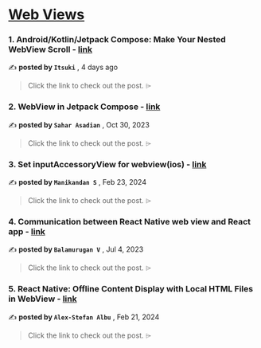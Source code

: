 
<h1><a href=https://medium.com/tag/webview/recommended target="_blank" rel="noopener noreferrer">Web Views</a></h1>
<h3>1. Android/Kotlin/Jetpack Compose: Make Your Nested WebView Scroll - <a href=https://medium.com/@2018.itsuki/android-kotlin-jetpack-compose-make-your-nested-webview-scroll-cbf023e821a1?source=tag_recommended_feed---------0-84----------webview----------17d1fb18_5008_43b3_ad69_f3727e970c3e------- target="_blank" rel="noopener noreferrer">link</a></h3>

✍️ **posted by `Itsuki`** <date> , 4 days ago</date>

<blockquote>Click the link to check out the post. ⌲</blockquote>

<h3>2. WebView in Jetpack Compose - <a href=https://medium.com/@sahar.asadian90/webview-in-jetpack-compose-71f237873c2e?source=tag_recommended_feed---------1-85----------webview----------17d1fb18_5008_43b3_ad69_f3727e970c3e------- target="_blank" rel="noopener noreferrer">link</a></h3>

✍️ **posted by `Sahar Asadian`** <date> , Oct 30, 2023</date>

<blockquote>Click the link to check out the post. ⌲</blockquote>

<h3>3. Set inputAccessoryView for webview(ios) - <a href=https://medium.com/@srinimani678/set-inputaccessoryview-for-webview-ios-c80415e57ccd?source=tag_recommended_feed---------2-84----------webview----------17d1fb18_5008_43b3_ad69_f3727e970c3e------- target="_blank" rel="noopener noreferrer">link</a></h3>

✍️ **posted by `Manikandan S`** <date> , Feb 23, 2024</date>

<blockquote>Click the link to check out the post. ⌲</blockquote>

<h3>4. Communication between React Native web view and React app - <a href=https://medium.com/@svbala99/communication-between-react-native-web-view-and-react-app-c0fb0af7e5a6?source=tag_recommended_feed---------3-85----------webview----------17d1fb18_5008_43b3_ad69_f3727e970c3e------- target="_blank" rel="noopener noreferrer">link</a></h3>

✍️ **posted by `Balamurugan V`** <date> , Jul 4, 2023</date>

<blockquote>Click the link to check out the post. ⌲</blockquote>

<h3>5. React Native: Offline Content Display with Local HTML Files in WebView - <a href=https://medium.com/yonder-techblog/react-native-offline-content-display-with-local-html-files-in-webview-7d22a0cf46fb?source=tag_recommended_feed---------4-84----------webview----------17d1fb18_5008_43b3_ad69_f3727e970c3e------- target="_blank" rel="noopener noreferrer">link</a></h3>

✍️ **posted by `Alex-Stefan Albu`** <date> , Feb 21, 2024</date>

<blockquote>Click the link to check out the post. ⌲</blockquote>

